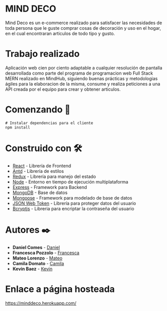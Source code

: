 # MIND DECO
Mind Deco es un e-commerce realizado para satisfacer las necesidades de toda persona que le guste comprar cosas de decoración y uso en el hogar, en el cual encontraran articulos de todo tipo y gusto.

# Trabajo realizado
Aplicación web cien por ciento adaptable a cualquier resolución de pantalla desarrollada como parte del programa de programacion web Full Stack MERN realizado en MindHub, siguiendo buenas prácticas y metodologias ágiles para la elaboracion de la misma, consume y realiza peticiones a una API creada por el equipo para crear y obtener articulos.

# Comenzando  🚀
```
# Instalar dependencias para el cliente
npm install
```

# Construido con 🛠️
* [React](https://es.reactjs.org/) - Librería de Frontend
* [Antd](https://ant.design/) - Librería de estilos
* [Redux](https://es.redux.js.org/) - Librería para manejo del estado
* [Node](https://nodejs.org/es/) - Entorno en tiempo de ejecución multiplataforma
* [Express](https://expressjs.com/es/) - Framework para Backend
* [MongoDB](https://www.mongodb.com/) - Base de datos
* [Mongoose](https://mongoosejs.com/) - Framework para modelado de base de datos
* [JSON Web Token](https://jwt.io/) - Librería para proteger datos del usuario
* [Bcryptjs](https://www.npmjs.com/package/bcryptjs) - Libreria para encriptar la contraseña del usuario

# Autores ✒️
* **Daniel Comes** - [Daniel](https://github.com/Danielcomes92)
* **Francesca Pozzolo** - [Francesca](https://github.com/francescapozzolo)
* **Mateo Lorenzo** - [Mateo](https://github.com/MatuMto)
* **Camila Domato** - [Camila](https://github.com/camiladomato)
* **Kevin Baez** - [Kevin](https://github.com/soykevinkalen)

# Enlace a página hosteada
https://minddeco.herokuapp.com/
